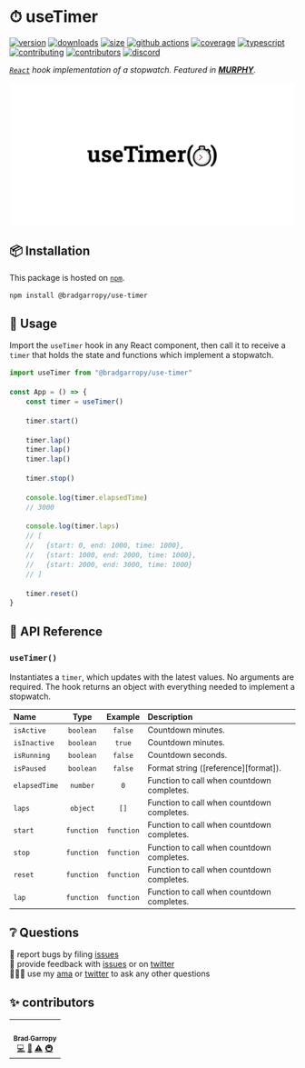 # ⏱ useTimer

[![version][version-badge]][npm]
[![downloads][downloads-badge]][npm]
[![size][size-badge]][bundlephobia]
[![github actions][github-actions-badge]][github-actions]
[![coverage][codecov-badge]][codecov]
[![typescript][typescript-badge]][typescript]
[![contributing][contributing-badge]][contributing]
[![contributors][contributors-badge]][contributors]
[![discord][discord-badge]][discord]

_[`React`][react] hook implementation of a stopwatch. Featured in [**MURPHY**][murphy]._

<p align="center">
    <a href="https://www.npmjs.com/package/@bradgarropy/use-timer">
        <img alt="next link" src="./images/github.png" width="500">
    </a>
</p>

## 📦 Installation

This package is hosted on [`npm`][npm].

```bash
npm install @bradgarropy/use-timer
```

## 🥑 Usage

Import the `useTimer` hook in any React component, then call it to receive a `timer` that holds the state and functions which implement a stopwatch.

```javascript
import useTimer from "@bradgarropy/use-timer"

const App = () => {
    const timer = useTimer()

    timer.start()

    timer.lap()
    timer.lap()
    timer.lap()

    timer.stop()

    console.log(timer.elapsedTime)
    // 3000

    console.log(timer.laps)
    // [
    //   {start: 0, end: 1000, time: 1000},
    //   {start: 1000, end: 2000, time: 1000},
    //   {start: 2000, end: 3000, time: 1000}
    // ]

    timer.reset()
}
```

## 📖 API Reference

### `useTimer()`

Instantiates a `timer`, which updates with the latest values. No arguments are required. The hook returns an object with everything needed to implement a stopwatch.

| Name          |    Type    |  Example   | Description                                |
| :------------ | :--------: | :--------: | :----------------------------------------- |
| `isActive`    | `boolean`  |  `false`   | Countdown minutes.                         |
| `isInactive`  | `boolean`  |   `true`   | Countdown minutes.                         |
| `isRunning`   | `boolean`  |  `false`   | Countdown seconds.                         |
| `isPaused`    | `boolean`  |  `false`   | Format string ([reference][format]).       |
| `elapsedTime` |  `number`  |    `0`     | Function to call when countdown completes. |
| `laps`        |  `object`  |    `[]`    | Function to call when countdown completes. |
| `start`       | `function` | `function` | Function to call when countdown completes. |
| `stop`        | `function` | `function` | Function to call when countdown completes. |
| `reset`       | `function` | `function` | Function to call when countdown completes. |
| `lap`         | `function` | `function` | Function to call when countdown completes. |

## ❔ Questions

🐛 report bugs by filing [issues][issues]  
📢 provide feedback with [issues][issues] or on [twitter][twitter]  
🙋🏼‍♂️ use my [ama][ama] or [twitter][twitter] to ask any other questions

## ✨ contributors

<!-- ALL-CONTRIBUTORS-LIST:START - Do not remove or modify this section -->
<!-- prettier-ignore-start -->
<!-- markdownlint-disable -->
<table>
  <tr>
    <td align="center"><a href="https://bradgarropy.com"><img src="https://avatars.githubusercontent.com/u/11336745?v=4?s=100" width="100px;" alt=""/><br /><sub><b>Brad Garropy</b></sub></a><br /><a href="https://github.com/bradgarropy/use-timer/commits?author=bradgarropy" title="Code">💻</a> <a href="https://github.com/bradgarropy/use-timer/commits?author=bradgarropy" title="Documentation">📖</a> <a href="https://github.com/bradgarropy/use-timer/commits?author=bradgarropy" title="Tests">⚠️</a> <a href="#infra-bradgarropy" title="Infrastructure (Hosting, Build-Tools, etc)">🚇</a></td>
  </tr>
</table>

<!-- markdownlint-restore -->
<!-- prettier-ignore-end -->

<!-- ALL-CONTRIBUTORS-LIST:END -->

[codecov]: https://app.codecov.io/gh/bradgarropy/use-timer
[contributing]: https://github.com/bradgarropy/use-timer/blob/master/contributing.md
[contributors]: #-contributors
[npm]: https://www.npmjs.com/package/@bradgarropy/use-timer
[codecov-badge]: https://img.shields.io/codecov/c/github/bradgarropy/use-timer?style=flat-square
[version-badge]: https://img.shields.io/npm/v/@bradgarropy/use-timer.svg?style=flat-square
[downloads-badge]: https://img.shields.io/npm/dt/@bradgarropy/use-timer?style=flat-square
[contributing-badge]: https://img.shields.io/badge/PRs-welcome-success?style=flat-square
[contributors-badge]: https://img.shields.io/github/all-contributors/bradgarropy/use-timer?style=flat-square
[issues]: https://github.com/bradgarropy/use-timer/issues
[twitter]: https://twitter.com/bradgarropy
[ama]: https://bradgarropy.com/ama
[bundlephobia]: https://bundlephobia.com/result?p=@bradgarropy/use-timer
[size-badge]: https://img.shields.io/bundlephobia/minzip/@bradgarropy/use-timer?style=flat-square
[github-actions]: https://github.com/bradgarropy/use-timer/actions
[github-actions-badge]: https://img.shields.io/github/workflow/status/bradgarropy/use-timer/%F0%9F%9A%80%20release?style=flat-square
[typescript]: https://www.typescriptlang.org/dt/search?search=%40bradgarropy%2Fuse-timer
[typescript-badge]: https://img.shields.io/npm/types/@bradgarropy/use-timer?style=flat-square
[discord]: https://bradgarropy.com/discord
[discord-badge]: https://img.shields.io/discord/748196643140010015?style=flat-square
[react]: https://reactjs.org
[murphy]: https://murphy.bradgarropy.com
